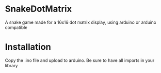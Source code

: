 # SnakeDotMatrix
A snake game made for a 16x16 dot matrix display, using arduino or arduino compatible

# Installation
Copy the .ino file and upload to arduino. Be sure to have all imports in your library
